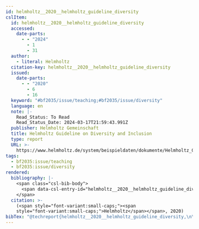 ```yaml
---
id: helmholtz__2020__helmholtz_guideline_diversity
cslItem:
  id: helmholtz__2020__helmholtz_guideline_diversity
  accessed:
    date-parts:
      - - "2024"
        - 1
        - 31
  author:
    - literal: Helmholtz
  citation-key: helmholtz__2020__helmholtz_guideline_diversity
  issued:
    date-parts:
      - - "2020"
        - 6
        - 16
  keyword: "#bf2035/issue/teaching;#bf2035/issue/diversity"
  language: en
  note: |-
    Read_Status: To Read
    Read_Status_Date: 2024-03-17T21:59:43.991Z
  publisher: Helmholtz Gemeinschaft
  title: Helmholtz Guideline on Diversity and Inclusion
  type: report
  URL: >-
    https://www.helmholtz.de/system/beispieldaten/dokumente/Helmholtz_Guideline_on_Diversity_and_Inclusion.pdf
tags:
  - bf2035:issue/teaching
  - bf2035:issue/diversity
rendered:
  bibliography: |-
    <span class="csl-bib-body">
      <span data-csl-entry-id="helmholtz__2020__helmholtz_guideline_diversity" class="csl-entry"><span class='author-bib'>Helmholtz</span>. <span class='date-bib'>(2020)</span>. <span class='title'><i><b><span style="font-style:normal;">Helmholtz Guideline on Diversity and Inclusion</span></b></i></span>. Helmholtz Gemeinschaft. <span class='URL'><a href='https://www.helmholtz.de/system/beispieldaten/dokumente/Helmholtz_Guideline_on_Diversity_and_Inclusion.pdf'>LINK</a></span></span>
    </span>
  citation: >-
    (<span style="font-variant:small-caps;"><span
    style="font-variant:small-caps;">Helmholtz</span></span>, 2020)
bibTex: "@techreport{helmholtz__2020__helmholtz_guideline_diversity,\n\tauthor = {{Helmholtz}},\n\tyear = {2020},\n\tmonth = {jun 16},\n\tnote = {Read\\textunderscore{}Status: To Read\nRead\\textunderscore{}Status\\textunderscore{}Date: 2024-03-17T21:59:43.991Z},\n\tinstitution = {Helmholtz Gemeinschaft},\n\ttitle = {Helmholtz {Guideline} on {Diversity} and {Inclusion}},\n\turl = {https://www.helmholtz.de/system/beispieldaten/dokumente/Helmholtz_Guideline_on_Diversity_and_Inclusion.pdf},\n}\n\n"
---
```


